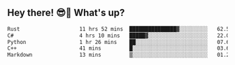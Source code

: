 ## Hey there! 😎👋 What's up?

<!--START_SECTION:waka-->

```txt
Rust                   11 hrs 52 mins  ███████████████▓░░░░░░░░░   62.52 %
C#                     4 hrs 10 mins   █████▓░░░░░░░░░░░░░░░░░░░   22.00 %
Python                 1 hr 26 mins    ██░░░░░░░░░░░░░░░░░░░░░░░   07.60 %
C++                    41 mins         █░░░░░░░░░░░░░░░░░░░░░░░░   03.60 %
Markdown               13 mins         ▒░░░░░░░░░░░░░░░░░░░░░░░░   01.22 %
```

<!--END_SECTION:waka-->
